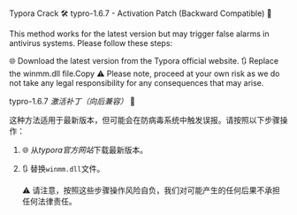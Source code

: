 Typora Crack 🛠️
typro-1.6.7 - Activation Patch (Backward Compatible) 🔄

This method works for the latest version but may trigger false alarms in antivirus systems. Please follow these steps:

🌐 Download the latest version from the Typora official website.
🔃 Replace the winmm.dll file.Copy
⚠️ Please note, proceed at your own risk as we do not take any legal responsibility for any consequences that may arise.

typro-1.6.7 *激活补丁（向后兼容）* 🔄

这种方法适用于最新版本，但可能会在防病毒系统中触发误报。请按照以下步骤操作：

1. 🌐 从*typora官方网站*下载最新版本。

2. 🔃 替换`winmm.dll`文件。

   ⚠️ 请注意，按照这些步骤操作风险自负，我们对可能产生的任何后果不承担任何法律责任。
